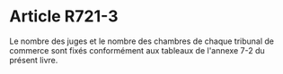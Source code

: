 # Article R721-3

Le nombre des juges et le nombre des chambres de chaque tribunal de commerce sont fixés conformément aux tableaux de l'annexe 7-2 du présent livre.
